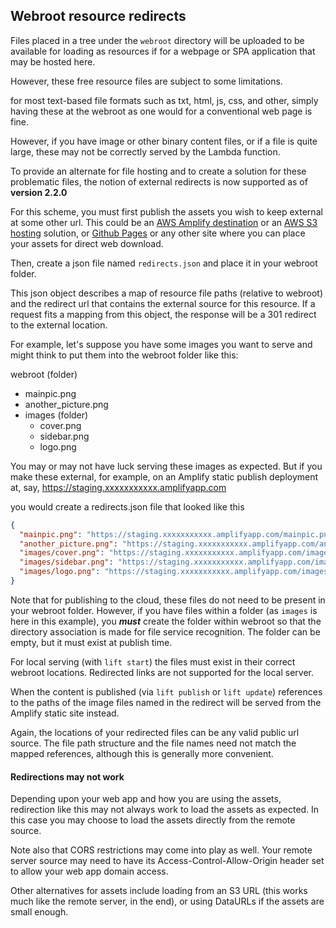 
## Webroot resource redirects

Files placed in a tree under the `webroot` directory will be uploaded to be available for
loading as resources if for a webpage or SPA application that may be hosted here.

However, these free resource files are subject to some limitations.

for most text-based file formats such as txt, html, js, css, and other, simply having
these at the webroot as one would for a conventional web page is fine.

However, if you have image or other binary content files, or if a file is quite large, these may not be correctly served
by the Lambda function.

To provide an alternate for file hosting and to create a solution for these problematic files,
the notion of external redirects is now supported as of __version 2.2.0__

For this scheme, you must first publish the assets you wish to keep external at some other
url.  This could be an [AWS Amplify destination](https://aws.amazon.com/amplify/?trk=9eb02e4d-80e0-4f27-a621-b90b3c870bf3&sc_channel=ps&ef_id=EAIaIQobChMIibKDla-CiQMVrxCtBh2u3SX7EAAYASAAEgJ9UfD_BwE:G:s&s_kwcid=AL!4422!3!651751060764!e!!g!!aws%20amplify!19852662236!145019201417&gbraid=0AAAAADjHtp80ewq9CyMhoMzNRfN-JlzX-&gclid=EAIaIQobChMIibKDla-CiQMVrxCtBh2u3SX7EAAYASAAEgJ9UfD_BwE)
or an [AWS S3 hosting](https://docs.aws.amazon.com/AmazonS3/latest/userguide/WebsiteHosting.html) solution,
or [Github Pages](https://docs.github.com/en/pages/getting-started-with-github-pages/creating-a-github-pages-site)
or any other site where you can place your assets for direct web download.

Then, create a json file named `redirects.json` and place it in your webroot folder.

This json object describes a map of resource file paths (relative to webroot) and the
redirect url that contains the external source for this resource. If a request fits a mapping
from this object, the response will be a 301 redirect to the external location.

For example, let's suppose you have some images you want to serve and might think to put them into
the webroot folder like this:

webroot (folder)
 - mainpic.png
 - another_picture.png
 - images (folder)
   - cover.png
   - sidebar.png
   - logo.png
   
You may or may not have luck serving these images as expected.
But if you make these external, for example, on an Amplify static publish deployment
at, say, https://staging.xxxxxxxxxxx.amplifyapp.com

you would create a redirects.json file that looked like this
```json
{
  "mainpic.png": "https://staging.xxxxxxxxxxx.amplifyapp.com/mainpic.png",
  "another_picture.png": "https://staging.xxxxxxxxxxx.amplifyapp.com/another_picture.png",
  "images/cover.png": "https://staging.xxxxxxxxxxx.amplifyapp.com/images/cover.png",
  "images/sidebar.png": "https://staging.xxxxxxxxxxx.amplifyapp.com/images/sidebar.png",
  "images/logo.png": "https://staging.xxxxxxxxxxx.amplifyapp.com/images/logo.png"
}

```

Note that for publishing to the cloud, these files do not need to be present in  your webroot folder.  However, if you have files
within a folder (as `images` is here in this example), you ___must___ create the folder within webroot so that
the directory association is made for file service recognition.  The folder can be empty, but it
must exist at publish time.

For local serving (with `lift start`) the files must exist in their correct webroot locations.  Redirected links are not supported for the local server.

When the content is published (via `lift publish` or `lift update`) references to the paths of the image files
named in the redirect will be served from the Amplify static site instead.

Again, the locations of  your redirected files can be any valid public url source.
The file path structure and the file names need not match the mapped references, although this is generally more convenient.

#### Redirections may not work
Depending upon your web app and how you are using the assets, redirection like this
may not always work to load the assets as expected.
In this case you may choose to load the assets directly from the remote source.

Note also that CORS restrictions may come into play as well.
Your remote server source may need to have its Access-Control-Allow-Origin header set to allow
your web app domain access.

Other alternatives for assets include loading from an S3 URL (this works much like the remote server, in the end),
or using DataURLs if the assets are small enough.






